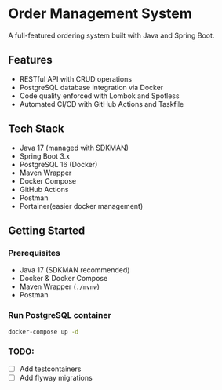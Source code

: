 # Order Management System

A full-featured ordering system built with Java and Spring Boot.

## Features
- RESTful API with CRUD operations
- PostgreSQL database integration via Docker
- Code quality enforced with Lombok and Spotless
- Automated CI/CD with GitHub Actions and Taskfile

## Tech Stack
- Java 17 (managed with SDKMAN)
- Spring Boot 3.x
- PostgreSQL 16 (Docker)
- Maven Wrapper
- Docker Compose
- GitHub Actions
- Postman
- Portainer(easier docker management)

## Getting Started

### Prerequisites
- Java 17 (SDKMAN recommended)
- Docker & Docker Compose
- Maven Wrapper (`./mvnw`)
- Postman

### Run PostgreSQL container
```bash
docker-compose up -d
```

### TODO:
- [ ] Add testcontainers
- [ ] Add flyway migrations
